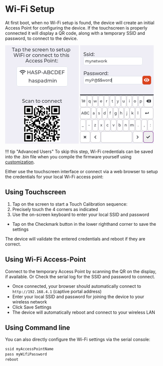 # Wi-Fi Setup

At first boot, when no Wi-Fi setup is found, the device will create an initial Access Point for configuring the device.
If the touchscreen is properly connected it will display a QR code, along with a temporary SSID and password, to connect to the device.

![](images/oobe_setup.png)
![](images/wifi_setup.png)

!!! tip "Advanced Users"
    To skip this step, Wi-Fi credentials can be saved into the .bin file when you compile the firmware yourself using [customization](compiling/customize.md). 

Either use the touchscreen interface or connect via a web browser to setup the credentials for your local Wi-Fi access point:

## Using Touchscreen

1. Tap on the screen to start a Touch Calibration sequence:
2. Precisely touch the 4 corners as indicated
3. Use the on-screen keyboard to enter your local SSID and password
  - Tap on the Checkmark button in the lower righthand corner to save the settings

The device will validate the entered credentials and reboot if they are correct.

## Using Wi-Fi Access-Point

Connect to the temporary Access Point by scanning the QR on the display, if available.
Or Check the serial log for the SSID and password to connect.

- Once connected, your browser should automatically connect to `http://192.168.4.1` (captive portal address)
- Enter your local SSID and password for joining the device to your wireless network
- Click Save Settings
- The device will automatically reboot and connect to your wireless LAN

## Using Command line

You can also directly configure the Wi-Fi settings via the serial console:

```sh linenums="1"
ssid myAccessPointName
pass myWifiPassword
reboot
```


